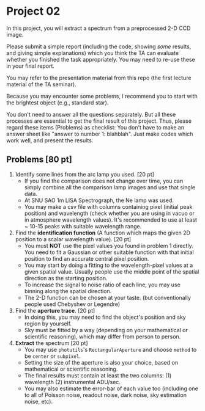 # Project 02

In this project, you will extract a spectrum from a preprocessed 2-D CCD image.



Please submit a simple report (including the code, showing *some* results, and giving simple explanations) which you think the TA can evaluate whether you finished the task appropriately. You may need to re-use these in your final report. 

You may refer to the presentation material from this repo (the first lecture material of the TA seminar).

Because you may encounter some problems, I recommend you to start with the brightest object (e.g., standard star). 

You don't need to answer all the questions separately. But all these processes are essential to get the final result of this project. Thus, please regard these items (Problems) as checklist: You don't have to make an answer sheet like "answer to number 1: blahblah". Just make codes which work well, and present the results.

## Problems [80 pt]

1. Identify some lines from the arc lamp you used. [20 pt]
   * If you find the comparison does not change over time, you can simply combine all the comparison lamp images and use that single data.
   * At SNU SAO 1m LISA Spectrograph, the Ne lamp was used.
   * You may make a csv file with columns containing pixel (initial peak position) and wavelength (check whether you are using in vacuo or in atmosphere wavelength values). It's recommended to use at least ~ 10-15 peaks with suitable wavelength range.
2. Find the **identification function** (A function which maps the given 2D position to a scalar wavelength value). [20 pt]
   * You must **NOT** use the pixel values you found in problem 1 directly. You need to fit a Gaussian or other suitable function with that initial position to find an accurate central pixel position.
   * You may start by doing a fitting to the wavelength-pixel values at a given spatial value. Usually people use the middle point of the spatial direction as the starting position.
   * To increase the signal to noise ratio of each line, you may use binning along the spatial direction.
   * The 2-D function can be chosen at your taste. (but conventionally people used Chebyshev or Legendre)
3. Find the **aperture trace**. [20 pt]
   * In doing this, you may need to find the object's position and sky region by yourself.
   * Sky must be fitted by a way (depending on your mathematical or scientific reasoning), which may differ from person to person. 
4. **Extract** the spectrum [20 pt]
   * You may use ``photutils``'s ``RectangularAperture`` and choose ``method`` to be ``center`` or ``subpixel``. 
   * Setting the size of the aperture is also your choice, based on mathematical or scientific reasoning.
   * The final results must contain at least the two columns: (1) wavelength (2) instrumental ADU/sec.
   * You may also estimate the error-bar of each value too (including one to all of Poisson noise, readout noise, dark noise, sky estimation noise, etc).